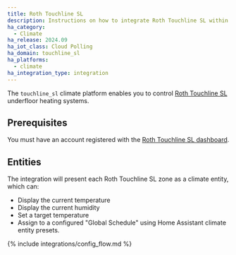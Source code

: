 ```yaml
---
title: Roth Touchline SL
description: Instructions on how to integrate Roth Touchline SL within Home Assistant.
ha_category:
  - Climate
ha_release: 2024.09
ha_iot_class: Cloud Polling
ha_domain: touchline_sl
ha_platforms:
  - climate
ha_integration_type: integration
---
```


The `touchline_sl` climate platform enables you to control [Roth Touchline SL](https://www.roth-uk.com/products/control-systems/roth-touchliner-sl-wireless-system) underfloor heating systems.

## Prerequisites

You must have an account registered with the [Roth Touchline SL dashboard](https://roth-touchlinesl.com/login).

## Entities

The integration will present each Roth Touchline SL zone as a climate entity, which can:

- Display the current temperature
- Display the current humidity
- Set a target temperature
- Assign to a configured "Global Schedule" using Home Assistant climate entity presets.

{% include integrations/config_flow.md %}
